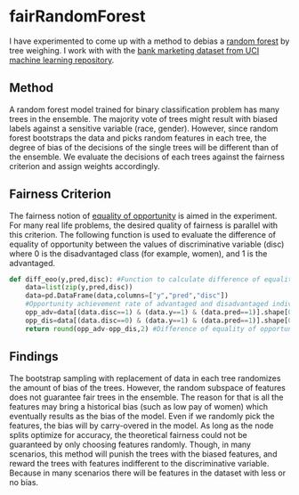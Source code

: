 # fairRandomForest
I have experimented to come up with a method to debias a [random forest](https://scikit-learn.org/stable/modules/generated/sklearn.ensemble.RandomForestClassifier.html) by tree weighing. I work with with the [bank marketing dataset from UCI machine learning repository](https://archive.ics.uci.edu/ml/datasets/bank+marketing).

## Method

A random forest model trained for binary classification problem has many trees in the ensemble. The majority vote of trees might result with biased labels against a sensitive variable (race, gender). However, since random forest bootstraps the data and picks random features in each tree, the degree of bias of the decisions of the single trees will be different than of the ensemble. We evaluate the decisions of each trees against the fairness criterion and assign weights accordingly.

## Fairness Criterion

The fairness notion of [equality of opportunity](https://ai.googleblog.com/2016/10/equality-of-opportunity-in-machine.html) is aimed in the experiment. For many real life problems, the desired quality of fairness is parallel with this criterion. The following function is used to evaluate the difference of equality of opportunity between the values of discriminative variable (disc) where 0 is the disadvantaged class (for example, women), and 1 is the advantaged.

```python
def diff_eoo(y,pred,disc): #Function to calculate difference of equality of opportunity
    data=list(zip(y,pred,disc))
    data=pd.DataFrame(data,columns=["y","pred","disc"])
    #Opportunity achievement rate of advantaged and disadvantaged individuals
    opp_adv=data[(data.disc==1) & (data.y==1) & (data.pred==1)].shape[0]/data[(data.disc==1) & (data.y==1)].shape[0]
    opp_dis=data[(data.disc==0) & (data.y==1) & (data.pred==1)].shape[0]/data[(data.disc==0) & (data.y==1)].shape[0]
    return round(opp_adv-opp_dis,2) #Difference of equality of opportunity
```

## Findings

The bootstrap sampling with replacement of data in each tree randomizes the amount of bias of the trees. However, the random subspace of features does not guarantee fair trees in the ensemble. The reason for that is all the features may bring a historical bias (such as low pay of women) which eventually results as the bias of the model. Even if we randomly pick the features, the bias will by carry-overed in the model. As long as the node splits optimize for accuracy, the theoretical fairness could not be guaranteed by only choosing features randomly. Though, in many scenarios, this method will punish the trees with the biased features, and reward the trees with features indifferent to the discriminative variable. Because in many scenarios there will be features in the dataset with less or no bias.

